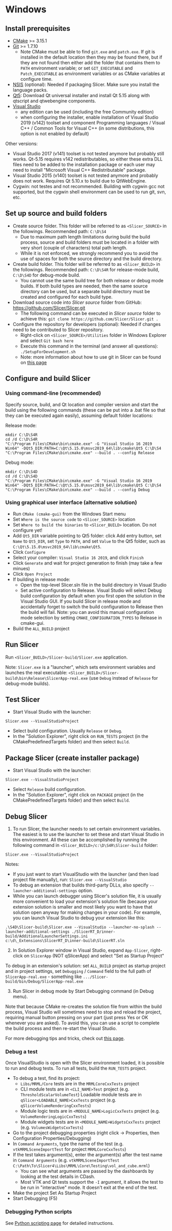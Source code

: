 # Windows

## Install prerequisites

- [CMake](http://www.cmake.org/cmake/resources/software.html) >= 3.15.1
- [Git](https://git-scm.com/download/win) >= 1.7.10
  - Note CMake must be able to find `git.exe` and `patch.exe`. If git is installed in the default location then they may be found there, but if they are not found then either add the folder that contains them to `PATH` environment variable; or set `GIT_EXECUTABLE` and `Patch_EXECUTABLE` as environment variables or as CMake variables at configure time.
- [NSIS](http://nsis.sourceforge.net/Download) (optional): Needed if packaging Slicer. Make sure you install the language packs.
- [Qt5](https://www.qt.io/download-open-source): Download Qt universal installer and install Qt 5.15 along with qtscript and qtwebengine components.
- [Visual Studio](https://visualstudio.microsoft.com/downloads/)
  - any edition can be used (including the free Community edition)
  - when configuring the installer, enable installation of Visual Studio 2019 (v142) toolset and component Programming languages / Visual C++ / Common Tools for Visual C++ (in some distributions, this option is not enabled by default)

Other versions:
- Visual Studio 2017 (v141) toolset is not tested anymore but probably still works. Qt-5.15 requires v142 redistributables, so either these extra DLL files need to be added to the installation package or each user may need to install "Microsoft Visual C++ Redistributable" package.
- Visual Studio 2015 (v140) toolset is not tested anymore and probably does not work. Requires Qt 5.10.x to build due to QtWebEngine.
- Cygwin: not testes and not recommended. Building with cygwin gcc not supported, but the cygwin shell environment can be used to run git, svn, etc.

## Set up source and build folders

- Create source folder. This folder will be referred to as `<Slicer_SOURCE>` in the followings. Recommended path: `C:\D\S4`
  - Due to maximum path length limitations during build the build process, source and build folders must be located in a folder with very short (couple of characters) total path length.
  - While it is not enforced, we strongly recommend you to avoid the use of spaces for both the source directory and the build directory.
- Create build folder. This folder will be referred to as `<Slicer_BUILD>` in the followings. Recommended path: `C:\D\S4R` for release-mode build, `C:\D\S4D` for debug-mode build.
  - You cannot use the same build tree for both release or debug mode builds. If both build types are needed, then the same source directory can be used, but a separate build directory must be created and configured for each build type.
- Download source code into _Slicer source_ folder from GitHub: https://github.com/Slicer/Slicer.git
  - The following command can be executed in _Slicer source_ folder to achieve this: `git clone https://github.com/Slicer/Slicer.git .`
- Configure the repository for developers (optional): Needed if changes need to be contributed to Slicer repository.
  - Right-click on `<Slicer_SOURCE>/Utilities` folder in Windows Explorer and select `Git bash here`
  - Execute this command in the terminal (and answer all questions): `./SetupForDevelopment.sh`
  - Note: more information about how to use git in Slicer can be found on [this page](https://www.slicer.org/wiki/Documentation/Nightly/Developers/DevelopmentWithGit)

## Configure and build Slicer

### Using command-line (recommended)

Specify source, build, and Qt location and compiler version and start the build using the following commands (these can be put into a .bat file so that they can be executed again easily), assuming default folder locations:

Release mode:

```
mkdir C:\D\S4R
cd /d C:\D\S4R
"C:\Program Files\CMake\bin\cmake.exe" -G "Visual Studio 16 2019 Win64" -DQt5_DIR:PATH=C:\Qt\5.15.0\msvc2019_64\lib\cmake\Qt5 C:\D\S4
"C:\Program Files\CMake\bin\cmake.exe" --build . --config Release
```

Debug mode:

```
mkdir C:\D\S4D
cd /d C:\D\S4D
"C:\Program Files\CMake\bin\cmake.exe" -G "Visual Studio 16 2019 Win64" -DQt5_DIR:PATH=C:\Qt\5.15.0\msvc2019_64\lib\cmake\Qt5 C:\D\S4
"C:\Program Files\CMake\bin\cmake.exe" --build . --config Debug
```

### Using graphical user interface (alternative solution)

- Run `CMake (cmake-gui)` from the Windows Start menu
- Set `Where is the source code` to `<Slicer_SOURCE>` location
- Set `Where to build the binaries` to `<Slicer_BUILD>` location. Do not configure yet!
- Add `Qt5_DIR` variable pointing to Qt5 folder: click Add entry button, set `Name` to `Qt5_DIR`, set `Type` to `PATH`, and set `Value` to the Qt5 folder, such as `C:\Qt\5.15.0\msvc2019_64\lib\cmake\Qt5`.
- Click `Configure`
- Select your compiler: `Visual Studio 16 2019`, and click `Finish`
- Click `Generate` and wait for project generation to finish (may take a few minues)
- Click `Open Project`
- If building in release mode:
  - Open the top-level Slicer.sln file in the build directory in Visual Studio
  - Set active configuration to Release. Visual Studio will select Debug build configuration by default when you first open the solution in the Visual Studio GUI. If you build Slicer in release mode and accidentally forget to switch the build configuration to Release then the build will fail. Note: you can avoid this manual configuration mode selection by setting `CMAKE_CONFIGURATION_TYPES` to Release in cmake-gui.
- Build the `ALL_BUILD` project

## Run Slicer

Run `<Slicer_BUILD>/Slicer-build/Slicer.exe` application.

Note: `Slicer.exe` is a "launcher", which sets environment variables and launches the real executable: `<Slicer_BUILD>/Slicer-build\bin\Release\SlicerApp-real.exe` (use `Debug` instead of `Release` for debug-mode builds).

## Test Slicer

- Start Visual Studio with the launcher:
```
Slicer.exe --VisualStudioProject
```
- Select build configuration. Usually `Release` or `Debug`.
- In the "Solution Explorer", right click on `RUN_TESTS` project (in the CMakePredefinedTargets folder) and then select `Build`.

## Package Slicer (create installer package)

- Start Visual Studio with the launcher:
```
Slicer.exe --VisualStudioProject
```
- Select `Release` build configuration.
- In the "Solution Explorer", right click on `PACKAGE` project (in the CMakePredefinedTargets folder) and then select `Build`.

## Debug Slicer

1. To run Slicer, the launcher needs to set certain environment variables. The easiest is to use the launcher to set these and start Visual Studio in this environment. All these can be accomplished by running the following command in `<Slicer_BUILD>/c:\D\S4R\Slicer-build` folder:

```
Slicer.exe --VisualStudioProject
```

Notes:
- If you just want to start VisualStudio with the launcher (and then load project file manually), run: `Slicer.exe --VisualStudio`
- To debug an extension that builds third-party DLLs, also specify `--launcher-additional-settings` option.
- While you can launch debugger using Slicer's solution file, it is usually more convenient to load your extension's solution file (because your extension solution is smaller and most likely you want to have that solution open anyway for making changes in your code). For example, you can launch Visual Studio to debug your extension like this:

```
.\S4D\Slicer-build\Slicer.exe --VisualStudio --launcher-no-splash --launcher-additional-settings ./SlicerRT_D/inner-build/AdditionalLauncherSettings.ini c:\d\_Extensions\SlicerRT_D\inner-build\SlicerRT.sln
```

2. In Solution Explorer window in Visual Studio, expand `App-Slicer`, right-click on `SlicerApp` (NOT qSlicerApp) and select "Set as Startup Project"

To debug in an extension's solution: set `ALL_BUILD` project as startup project and in project settings, set `Debugging` / `Command` field to the full path of `SlicerApp-real.exe` - something like `.../Slicer-build/bin/Debug/SlicerApp-real.exe`

3. Run Slicer in debug mode by Start Debugging command (in Debug menu).

Note that because CMake re-creates the solution file from within the build process, Visual Studio will sometimes need to stop and reload the project, requiring manual button pressing on your part (just press Yes or OK whenever you are asked). To avoid this, you can use a script to complete the build process and then re-start the Visual Studio.

For more debugging tips and tricks, check out [this page](https://www.slicer.org/wiki/Documentation/Nightly/Developers/Tutorials/Troubleshooting).

### Debug a test

Once VisualStudio is open with the Slicer environment loaded, it is possible to run and debug tests. To run all tests, build the `RUN_TESTS` project.

- To debug a test, find its project:
  - `Libs/MRML/Core` tests are in the `MRMLCoreCxxTests` project
  - CLI module tests are in `<CLI_NAME>Test` project (e.g. `ThresholdScalarVolumeTest`)
  Loadable module tests are in `qSlicer<LOADABLE_NAME>CxxTests` project (e.g. `qSlicerVolumeRenderingCxxTests`)
  - Module logic tests are in `<MODULE_NAME>LogicCxxTests` project (e.g. `VolumeRenderingLogicCxxTests`)
  - Module widgets tests are in `<MODULE_NAME>WidgetsCxxTests` project (e.g. `VolumesWidgetsCxxTests`)
- Go to the project debugging properties (right click -> Properties, then Configuration Properties/Debugging)
- In `Command Arguments`, type the name of the test (e.g. `vtkMRMLSceneImportTest` for project `MRMLCoreCxxTests`)
- If the test takes argument(s), enter the argument(s) after the test name in `Command Arguments` (e.g. `vtkMRMLSceneImportTest C:\Path\To\Slicer4\Libs\MRML\Core\Testing\vol_and_cube.mrml`)
  - You can see what arguments are passed by the dashboards by looking at the test details in CDash.
  - Most VTK and Qt tests support the `-I` argument, it allows the test to be run in "interactive" mode. It doesn't exit at the end of the test.
- Make the project Set As Startup Project
- Start Debugging (F5)

### Debugging Python scripts

See [Python scripting page](https://www.slicer.org/wiki/Documentation/Nightly/Developers/Python_scripting#How_can_I_use_a_visual_debugger_for_step-by-step_debugging) for detailed instructions.
